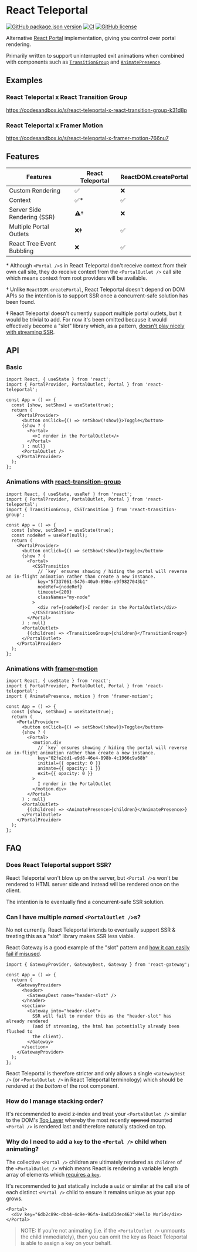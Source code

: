 # React Teleportal

[![GitHub package.json version](https://img.shields.io/github/package-json/v/richardscarrott/react-teleportal.svg)](https://www.npmjs.com/package/react-teleportal)
[![CI](https://github.com/richardscarrott/react-teleportal/actions/workflows/node.js.yml/badge.svg)](https://github.com/richardscarrott/react-teleportal/actions/workflows/node.js.yml)
[![GitHub license](https://img.shields.io/github/license/richardscarrott/react-teleportal.svg)](https://github.com/richardscarrott/react-teleportal/blob/main/LICENSE)

Alternative [React Portal](https://reactjs.org/docs/portals.html) implementation, giving you control over portal rendering.

Primarily written to support uninterrupted exit animations when combined with components such as [`TransitionGroup`](https://reactcommunity.org/react-transition-group/transition-group) and [`AnimatePresence`](https://www.framer.com/docs/animate-presence/).

## Examples

### React Teleportal x React Transition Group

https://codesandbox.io/s/react-teleportal-x-react-transition-group-k31d8p

### React Teleportal x Framer Motion

https://codesandbox.io/s/react-teleportal-x-framer-motion-766nu7

## Features

| Features                    | React Teleportal | ReactDOM.createPortal |
| --------------------------- | ---------------- | --------------------- |
| Custom Rendering            | ✅               | ❌                    |
| Context                     | ✅\*             | ✅                    |
| Server Side Rendering (SSR) | ⚠️†              | ❌                    |
| Multiple Portal Outlets     | ❌‡              | ✅                    |
| React Tree Event Bubbling   | ❌               | ✅                    |

\* Although `<Portal />`s in React Teleportal don't receive context from their own call site, they do receive context from the `<PortalOutlet />` call site which means context from root providers will be available.

† Unlike `ReactDOM.createPortal`, React Teleportal doesn't depend on DOM APIs so the intention is to support SSR once a concurrent-safe solution has been found.

‡ React Teleportal doesn't currently support multiple portal outlets, but it would be trivial to add. For now it's been omitted because it would effectively become a "slot" library which, as a pattern, [doesn't play nicely with streaming SSR](https://github.com/cloudflare/react-gateway/issues/49).

## API

### Basic

```tsx
import React, { useState } from 'react';
import { PortalProvider, PortalOutlet, Portal } from 'react-teleportal';

const App = () => {
  const [show, setShow] = useState(true);
  return (
    <PortalProvider>
      <button onClick={() => setShow(!show)}>Toggle</button>
      {show ? (
        <Portal>
          <>I render in the PortalOutlet</>
        </Portal>
      ) : null}
      <PortalOutlet />
    </PortalProvider>
  );
};
```

### Animations with [react-transition-group](https://codesandbox.io/s/react-teleportal-x-react-transition-group-k31d8p)

```tsx
import React, { useState, useRef } from 'react';
import { PortalProvider, PortalOutlet, Portal } from 'react-teleportal';
import { TransitionGroup, CSSTransition } from 'react-transition-group';

const App = () => {
  const [show, setShow] = useState(true);
  const nodeRef = useRef(null);
  return (
    <PortalProvider>
      <button onClick={() => setShow(!show)}>Toggle</button>
      {show ? (
        <Portal>
          <CSSTransition
            // `key` ensures showing / hiding the portal will reverse an in-flight animation rather than create a new instance.
            key="5f337061-5476-40a0-898e-e9f9827043b1"
            nodeRef={nodeRef}
            timeout={200}
            classNames="my-node"
          >
            <div ref={nodeRef}>I render in the PortalOutlet</div>
          </CSSTransition>
        </Portal>
      ) : null}
      <PortalOutlet>
        {(children) => <TransitionGroup>{children}</TransitionGroup>}
      </PortalOutlet>
    </PortalProvider>
  );
};
```

### Animations with [framer-motion](https://codesandbox.io/s/react-teleportal-x-framer-motion-766nu7)

```tsx
import React, { useState } from 'react';
import { PortalProvider, PortalOutlet, Portal } from 'react-teleportal';
import { AnimatePresence, motion } from 'framer-motion';

const App = () => {
  const [show, setShow] = useState(true);
  return (
    <PortalProvider>
      <button onClick={() => setShow(!show)}>Toggle</button>
      {show ? (
        <Portal>
          <motion.div
            // `key` ensures showing / hiding the portal will reverse an in-flight animation rather than create a new instance.
            key="02fe2dd1-e9d8-46e4-898b-4c1966c9a68b"
            initial={{ opacity: 0 }}
            animate={{ opacity: 1 }}
            exit={{ opacity: 0 }}
          >
            I render in the PortalOutlet
          </motion.div>
        </Portal>
      ) : null}
      <PortalOutlet>
        {(children) => <AnimatePresence>{children}</AnimatePresence>}
      </PortalOutlet>
    </PortalProvider>
  );
};
```

## FAQ

### Does React Teleportal support SSR?

React Teleportal won't blow up on the server, but `<Portal />`s won't be rendered to HTML server side and instead will be rendered once on the client.

The intention is to eventually find a concurrent-safe SSR solution.

### Can I have multiple _named_ `<PortalOutlet />`s?

No not currently. React Teleportal intends to eventually support SSR & treating this as a "slot" library makes SSR less viable.

React Gateway is a good example of the "slot" pattern and [how it can easily fail if misused](https://github.com/cloudflare/react-gateway/issues/49).

```tsx
import { GatewayProvider, GatewayDest, Gateway } from 'react-gateway';

const App = () => {
  return (
    <GatewayProvider>
      <header>
        <GatewayDest name="header-slot" />
      </header>
      <section>
        <Gateway into="header-slot">
          SSR will fail to render this as the "header-slot" has already rendered
          (and if streaming, the html has potentially already been flushed to
          the client).
        </Gateway>
      </section>
    </GatewayProvider>
  );
};
```

React Teleportal is therefore stricter and only allows a single `<GatewayDest />` (or `<PortalOutlet />` in React Teleportal terminology) which should be rendered at the _bottom_ of the root component.

### How do I manage stacking order?

It's recommended to avoid z-index and treat your `<PortalOutlet />` similar to the DOM's [Top Layer](https://developer.chrome.com/blog/what-is-the-top-layer/) whereby the most recently ~~opened~~ mounted `<Portal />` is rendered last and therefore naturally stacked on top.

### Why do I need to add a `key` to the `<Portal />` child when animating?

The collective `<Portal />` children are ultimately rendered as `children` of the `<PortalOutlet />` which means React is rendering a variable length array of elements which [requires a `key`](https://beta.reactjs.org/learn/rendering-lists).

It's recommended to just statically include a `uuid` or similar at the call site of each distinct `<Portal />` child to ensure it remains unique as your app grows.

```tsx
<Portal>
  <div key="6db2c89c-dbb4-4c9e-96fa-8ad1d3dec463">Hello World</div>
</Portal>
```

> NOTE: If you're not animating (i.e. if the `<PortalOutlet />` unmounts the child immediately), then you can omit the key as React Teleportal is able to assign a key on your behalf.
